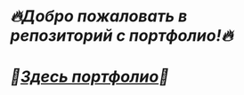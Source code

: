 # *:fire:Добро пожаловать в репозиторий с портфолио!:fire:*
# *:briefcase:[Здесь портфолио](https://github.com/glebolhovsky/portfolio/blob/main/portfolio.md):briefcase:*

